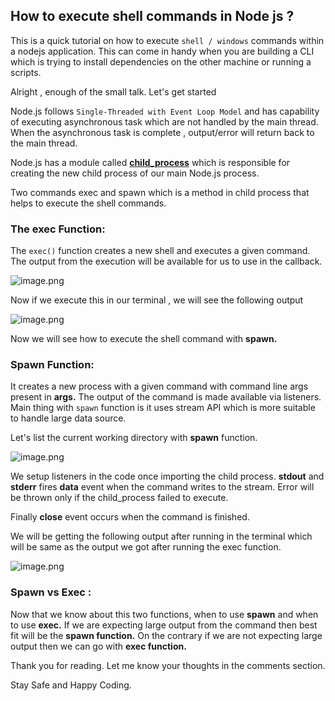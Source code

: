 ## How to execute shell commands in Node js ?

This is a quick tutorial on how to execute `shell / windows`  commands within a nodejs application. This can come in handy when you are building a CLI which is trying to install dependencies on the other machine or running a scripts.

Alright , enough of the small talk. Let's get started

Node.js follows `Single-Threaded with Event Loop Model` and has capability of executing asynchronous task which are not handled by the main thread. When the asynchronous task is complete , output/error will return back to the main thread.

Node.js has a module called **[child_process](https://nodejs.org/api/child_process.html#child_process_child_process)** which is responsible for creating the new child process of our main Node.js process.

Two commands exec and spawn which is a method in child process that helps to execute the shell commands.

### **The exec Function:**

The `exec()` function creates a new shell and executes a given command. The output from the execution will be available for us to use in the callback.


![image.png](https://cdn.hashnode.com/res/hashnode/image/upload/v1627149314060/aS1nbN-6V.png)

Now if we execute this in our terminal , we will see the following output


![image.png](https://cdn.hashnode.com/res/hashnode/image/upload/v1627149325822/NiaxHH-eR.png)


Now we will see how to execute the shell command with **spawn.**

### **Spawn Function:**

It creates a new process with a given command with command line args present in **args.** The output of the command is made available via listeners.   Main thing with `spawn` function is it uses stream API which  is more suitable to handle large data source.

Let's list the current working directory with **spawn**  function.


![image.png](https://cdn.hashnode.com/res/hashnode/image/upload/v1627149350545/-sfpLD5hR.png)

We setup listeners in the code once importing the child process.  **stdout** and **stderr** fires **data** event when the command writes to the stream.  Error will be thrown only if the child_process failed to execute.

Finally **close** event occurs when the command is finished.

We will be getting the following output after running in the terminal which will be same as the output we got after running the exec function.


![image.png](https://cdn.hashnode.com/res/hashnode/image/upload/v1627149370107/ofNAF05rj.png)

### **Spawn vs Exec :**

Now that we know about this two functions, when to use **spawn** and when to use **exec.**  If we are expecting large output from the command then best fit will be the **spawn function.** On the contrary if we are not expecting large output then we can go with **exec function.**

Thank you for reading. Let me know your thoughts in the comments section. 

Stay Safe and Happy Coding.
